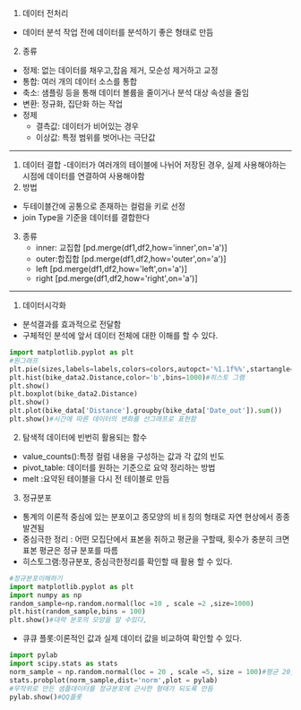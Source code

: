 1. 데이터 전처리
- 데이터 분석 작업 전에 데이터를 분석하기 좋은 형태로 만듬
2. 종류
- 정제: 없는 데이터를 채우고,잡음 제거, 모순성 제거하고 교정
- 통합: 여러 개의 데이터 소스를 통합
- 축소: 샘플링 등을 통해 데이터 볼륨을 줄이거나 분석 대상 속성을 줄임
- 변환: 정규화, 집단화 하는 작업
- 정제 
    - 결측값: 데이터가 비어있는 경우
    - 이상값: 특정 범위를 벗어나는 극단값

---
1. 데이터 결합
    -데이터가 여러개의 테이블에 나뉘어 저장된 경우, 실제 사용해야하는 시점에 데이터를 연결하여 사용해야함
2. 방법
- 두테이블간에 공통으로 존재하는 컬럼을 키로 선정
- join Type을 기준을 데이터를 결합한다
3. 종류
    - inner: 교집합 [pd.merge(df1,df2,how='inner',on='a')]
    - outer:합집합 [pd.merge(df1,df2,how='outer',on='a')]
    - left [pd.merge(df1,df2,how='left',on='a')]
    - right [pd.merge(df1,df2,how='right',on='a')]

---
1. 데이터시각화
- 분석결과를 효과적으로 전달함
- 구체적인 분석에 앞서 데이터 전체에 대한 이해를 할 수 있다.
```py
import matplotlib.pyplot as plt
#원그래프
plt.pie(sizes,labels=labels,colors=colors,autopct='%1.1f%%',startangle=90)
plt.hist(bike_data2.Distance,color='b',bins=1000)#히스토 그램
plt.show()
plt.boxplot(bike_data2.Distance)
plt.show()
plt.plot(bike_data['Distance'].groupby(bike_data['Date_out']).sum())
plt.show()#시간에 따른 데이터의 변화를 선그래프로 표현함
```
2. 탐색적 데이터에 빈번히 활용되는 함수
- value_counts():특정 컬럼 내용을 구성하는 값과 각 값의 빈도
- pivot_table: 데이터를 원하는 기준으로 요약 정리하는 방법
- melt :요약된 테이블을 다시 전 테이블로 만듬

3. 정규분포
- 통계의 이론적 중심에 있는 분포이고 종모양의 비ㅐ칭의 형태로 자연 현상에서 종종발견됨
- 중심극한 정리 : 어떤 모집단에서 표본을 취하고 평균을 구할때, 횟수가 충분히 크면 표본 평균은 정규 분포를 따름
- 히스토그램:정규분포, 중심극한정리를 확인할 때 활용 할 수 있다.
```py
#정규분포이해하기
import matplotlib.pyplot as plt
import numpy as np
random_sample=np.random.normal(loc =10 , scale =2 ,size=1000)
plt.hist(random_sample,bins = 100)
plt.show()#대략 분포의 모양을 알 수있다,
```
- 큐큐 플롯:이론적인 값과 실제 데이터 값을 비교하여 확인할 수 있다.
```py
import pylab
import scipy.stats as stats
norm_sample = np.random.normal(loc = 20 , scale =5, size = 100)#평균 20,표준편차5,데이터 100개
stats.probplot(norm_sample,dist='norm',plot = pylab)
#무작위로 만든 샘플데이터를 정규분포에 근사한 형태가 되도록 만듬
pylab.show()#QQ플롯
```